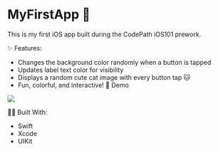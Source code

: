 # MyFirstApp 🚀

This is my first iOS app built during the CodePath iOS101 prework.

✨ Features:
- Changes the background color randomly when a button is tapped
- Updates label text color for visibility
- Displays a random cute cat image with every button tap 🐱
- Fun, colorful, and interactive!
📸 Demo

![](https://i.imgur.com/TxYqSPN.gif)




👩‍💻 Built With:
- Swift
- Xcode
- UIKit
